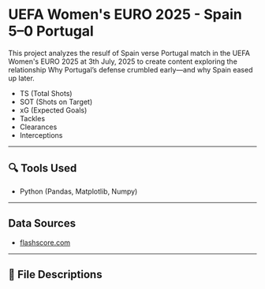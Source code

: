 # UEFA Women's EURO 2025 - Spain 5–0 Portugal

This project analyzes the resulf of Spain verse Portugal match in the UEFA Women's EURO 2025 at 3th July, 2025 to create content exploring the relationship Why Portugal’s defense crumbled early—and why Spain eased up later.

- TS (Total Shots)
- SOT (Shots on Target)
- xG (Expected Goals)
- Tackles
- Clearances
- Interceptions

---

## 🔍 Tools Used

- Python (Pandas, Matplotlib, Numpy)

---

## Data Sources

- [flashscore.com](https://www.flashscore.com) 

---

## 📁 File Descriptions




